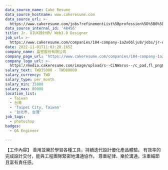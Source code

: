 ```yaml
---
data_source_name: Cake Resume
data_source_hostname: www.cakeresume.com
data_source_url: >-
  https://www.cakeresume.com/jobs?refinementList%5Bprofession%5D%5B0%5D=engineering_qa-engineer&refinementList%5Bsalary_type%5D=per_month&refinementList%5Bsalary_currency%5D=TWD&range%5Bsalary_range%5D%5Bmax%5D=600000
data_source_internal_id: '48456'
title: Jr. UIUX設計師/ Web3.0 Designer
job_url: >-
  https://www.cakeresume.com/companies/104-company-1a2x6blju8/jobs/jr-uiux-designer-web3-0-designer
date: 2022-11-01T11:03:20.165Z
company_name: 晶密股份有限公司
company_page_url: 'https://www.cakeresume.com/companies/104-company-1a2x6blju8'
company_logo_url: >-
  https://media.cakeresume.com/image/upload/s--CiNWarxs--/c_pad,fl_png8,h_200,w_200/v1645077369/yfsumip09rrl2oe6k0re.png
salary_text: TWD35000 - TWD80000
salary_currency: TWD
salary_type: per_month
salary_min: 35000
salary_max: 80000
location_list:
  - Taiwan
  - 台灣
  - 'Taipei City, Taiwan'
  - '台北市, 台灣'
job_tags:
  - photoshop
badges:
  - QA Engineer

---
```


【工作內容】 善用並樂於學習各種工具，持續迭代設計優化產品體驗。 有效率的完成設計交付，能與工程團隊緊密地溝通協作。 尊重紀律、樂於溝通，注重細節且富有責任感。